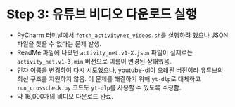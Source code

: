 # Step 3: 유튜브 비디오 다운로드 실행

- PyCharm 터미널에서 `fetch_activitynet_videos.sh`를 실행하려 했으나 JSON 파일을 찾을 수 없다는 문제 발생.
- ReadMe 파일에 나왔던 `activity_net.v1-X.json` 파일이 실제로는 `activity_net.v1-3.min` 버전으로 이름이 변경된 상태였음.
- 인자 이름을 변경하여 다시 시도했으나, youtube-dl이 오래된 버전이라 유튜브의 최신 구조를 지원하지 않음. 이 문제를 해결하기 위해 `yt-dlp`로 대체하고 `run_crosscheck.py` 코드도 `yt-dlp`를 사용할 수 있도록 수정함.
- 약 16,000개의 비디오 다운로드 완료.
